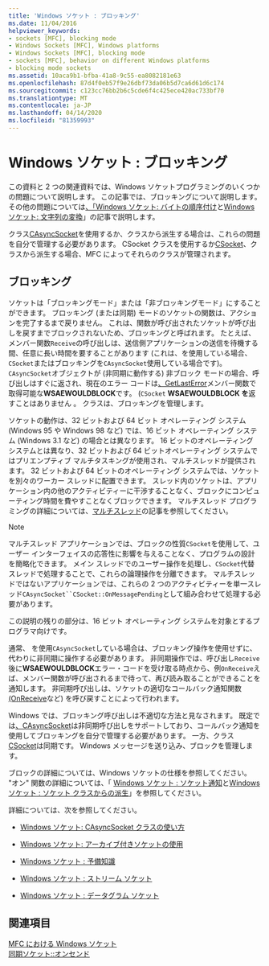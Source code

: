 ```yaml
---
title: 'Windows ソケット : ブロッキング'
ms.date: 11/04/2016
helpviewer_keywords:
- sockets [MFC], blocking mode
- Windows Sockets [MFC], Windows platforms
- Windows Sockets [MFC], blocking mode
- sockets [MFC], behavior on different Windows platforms
- blocking mode sockets
ms.assetid: 10aca9b1-bfba-41a8-9c55-ea8082181e63
ms.openlocfilehash: 87d4f0eb57f9e26dbf73da06b5d7ca6d61d6c174
ms.sourcegitcommit: c123cc76bb2b6c5cde6f4c425ece420ac733bf70
ms.translationtype: MT
ms.contentlocale: ja-JP
ms.lasthandoff: 04/14/2020
ms.locfileid: "81359993"
---
```

# <a name="windows-sockets-blocking"></a>Windows ソケット : ブロッキング

この資料と 2 つの関連資料では、Windows ソケットプログラミングのいくつかの問題について説明します。 この記事では、ブロッキングについて説明します。 その他の問題については[、「Windows ソケット: バイトの順序付け](../mfc/windows-sockets-byte-ordering.md)と[Windows ソケット: 文字列の変換](../mfc/windows-sockets-converting-strings.md)」の記事で説明します。

クラス[CAsyncSocket](../mfc/reference/casyncsocket-class.md)を使用するか、クラスから派生する場合は、これらの問題を自分で管理する必要があります。 CSocket クラスを使用するか[CSocket](../mfc/reference/csocket-class.md)、クラスから派生する場合、MFC によってそれらのクラスが管理されます。

## <a name="blocking"></a>ブロッキング

ソケットは「ブロッキングモード」または「非ブロッキングモード」にすることができます。 ブロッキング (または同期) モードのソケットの関数は、アクションを完了するまで戻りません。 これは、関数が呼び出されたソケットが呼び出しを戻すまでブロックされないため、ブロッキングと呼ばれます。 たとえば、メンバー関数`Receive`の呼び出しは、送信側アプリケーションの送信を待機する間、任意に長い時間を要することがあります (これは、を使用している場合、`CSocket`またはブロッキングを`CAsyncSocket`使用している場合です)。 `CAsyncSocket`オブジェクトが (非同期に動作する) 非ブロック モードの場合、呼び出しはすぐに返され、現在のエラー コードは[、GetLastError](../mfc/reference/casyncsocket-class.md#getlasterror)メンバー関数で取得可能な**WSAEWOULDBLOCK**です。 (`CSocket` **WSAEWOULDBLOCK を**返すことはありません 。 クラスは、ブロッキングを管理します。

ソケットの動作は、32 ビットおよび 64 ビット オペレーティング システム (Windows 95 や Windows 98 など) では、16 ビット オペレーティング システム (Windows 3.1 など) の場合とは異なります。 16 ビットのオペレーティング システムとは異なり、32 ビットおよび 64 ビットオペレーティング システムではプリエンプティブ マルチタスキングが使用され、マルチスレッドが提供されます。 32 ビットおよび 64 ビットのオペレーティング システムでは、ソケットを別々のワーカー スレッドに配置できます。 スレッド内のソケットは、アプリケーション内の他のアクティビティーに干渉することなく、ブロックにコンピューティング時間を費やすことなくブロックできます。 マルチスレッド プログラミングの詳細については、[マルチスレッド](../parallel/multithreading-support-for-older-code-visual-cpp.md)の記事を参照してください。

> [!NOTE]
> マルチスレッド アプリケーションでは、ブロックの性質`CSocket`を使用して、ユーザー インターフェイスの応答性に影響を与えることなく、プログラムの設計を簡略化できます。 メイン スレッドでのユーザー操作を処理し、`CSocket`代替スレッドで処理することで、これらの論理操作を分離できます。 マルチスレッドではないアプリケーションでは、これらの 2 つのアクティビティーを単一スレッド`CAsyncSocket``CSocket::OnMessagePending`として組み合わせて処理する必要があります。

この説明の残りの部分は、16 ビット オペレーティング システムを対象とするプログラマ向けです。

通常、 を使用`CAsyncSocket`している場合は、ブロッキング操作を使用せずに、代わりに非同期に操作する必要があります。 非同期操作では、呼び出し`Receive`後に**WSAEWOULDBLOCK**エラー・コードを受け取る時点から、例`OnReceive`えば、メンバー関数が呼び出されるまで待って、再び読み取ることができることを通知します。 非同期呼び出しは、ソケットの適切なコールバック通知関数[(OnReceive](../mfc/reference/casyncsocket-class.md#onreceive)など) を呼び戻すことによって行われます。

Windows では、ブロッキング呼び出しは不適切な方法と見なされます。 既定では[、CAsyncSocket](../mfc/reference/casyncsocket-class.md)は非同期呼び出しをサポートしており、コールバック通知を使用してブロッキングを自分で管理する必要があります。 一方、クラス[CSocket](../mfc/reference/csocket-class.md)は同期です。 Windows メッセージを送り込み、ブロックを管理します。

ブロックの詳細については、Windows ソケットの仕様を参照してください。 "オン" 関数の詳細については、「 [Windows ソケット : ソケット通知](../mfc/windows-sockets-socket-notifications.md)と[Windows ソケット : ソケット クラスからの派生](../mfc/windows-sockets-deriving-from-socket-classes.md)」を参照してください。

詳細については、次を参照してください。

- [Windows ソケット: CAsyncSocket クラスの使い方](../mfc/windows-sockets-using-class-casyncsocket.md)

- [Windows ソケット: アーカイブ付きソケットの使用](../mfc/windows-sockets-using-sockets-with-archives.md)

- [Windows ソケット : 予備知識](../mfc/windows-sockets-background.md)

- [Windows ソケット : ストリーム ソケット](../mfc/windows-sockets-stream-sockets.md)

- [Windows ソケット : データグラム ソケット](../mfc/windows-sockets-datagram-sockets.md)

## <a name="see-also"></a>関連項目

[MFC における Windows ソケット](../mfc/windows-sockets-in-mfc.md)<br/>
[同期ソケット::オンセンド](../mfc/reference/casyncsocket-class.md#onsend)
